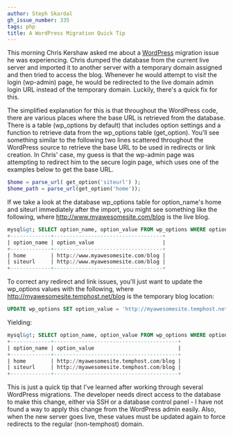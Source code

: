 ```yaml
---
author: Steph Skardal
gh_issue_number: 335
tags: php
title: A WordPress Migration Quick Tip
---
```


This morning Chris Kershaw asked me about a [WordPress](http://wordpress.org/) migration issue he was experiencing. Chris dumped the database from the current live server and imported it to another server with a temporary domain assigned and then tried to access the blog. Whenever he would attempt to visit the login (wp-admin) page, he would be redirected to the live domain admin login URL instead of the temporary domain. Luckily, there's a quick fix for this.

The simplified explanation for this is that throughout the WordPress code, there are various places where the base URL is retrieved from the database. There is a table (wp_options by default) that includes option settings and a function to retrieve data from the wp_options table (get_option). You'll see something similar to the following two lines scattered throughout the WordPress source to retrieve the base URL to be used in redirects or link creation. In Chris' case, my guess is that the wp-admin page was attempting to redirect him to the secure login page, which uses one of the examples below to get the base URL.

```php
$home = parse_url( get_option('siteurl') );
$home_path = parse_url(get_option('home'));
```

If we take a look at the database wp_options table for option_name's home and siteurl immediately after the import, you might see something like the following, where http://www.myawesomesite.com/blog is the live blog.

```sql
mysql&gt; SELECT option_name, option_value FROM wp_options WHERE option_name IN ('siteurl', 'home');
+-------------+-----------------------------------+
| option_name | option_value                      |
+-------------+-----------------------------------+
| home        | http://www.myawesomesite.com/blog |
| siteurl     | http://www.myawesomesite.com/blog |
+-------------+-----------------------------------+
```

To correct any redirect and link issues, you'll just want to update the wp_options values with the following, where http://myawesomesite.temphost.net/blog is the temporary blog location:

```sql
UPDATE wp_options SET option_value = 'http://myawesomesite.temphost.net/blog' WHERE option_name IN ('siteurl', 'home');
```

Yielding:

```sql
mysql&gt; SELECT option_name, option_value FROM wp_options WHERE option_name IN ('siteurl', 'home');
+-------------+----------------------------------------+
| option_name | option_value                           |
+-------------+----------------------------------------+
| home        | http://myawesomesite.temphost.com/blog |
| siteurl     | http://myawesomesite.temphost.com/blog |
+-------------+----------------------------------------+
```

This is just a quick tip that I've learned after working through several WordPress migrations. The developer needs direct access to the database to make this change, either via SSH or a database control panel - I have not found a way to apply this change from the WordPress admin easily. Also, when the new server goes live, these values must be updated again to force redirects to the regular (non-temphost) domain.
